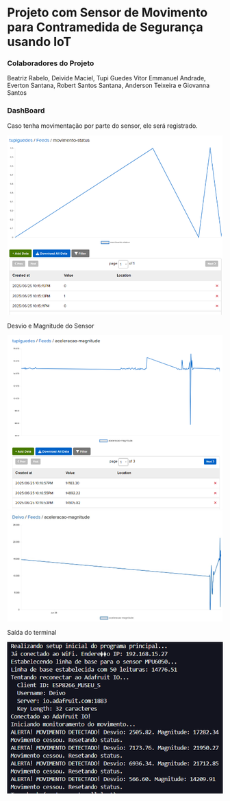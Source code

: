 <h1>Projeto com Sensor de Movimento para Contramedida de Segurança usando IoT</h1>
<h3>Colaboradores do Projeto</h3>
<p>Beatriz Rabelo, Deivide Maciel, Tupi Guedes
Vitor Emmanuel Andrade, Everton Santana, Robert Santos Santana, Anderson Teixeira e
Giovanna Santos</p>

<h3>DashBoard</h3>

<p>Caso tenha movimentação por parte do sensor, ele será registrado.</p>

![Caso tenha movimentação por parte do sensor, ele será registrado](image.png)

<p>Desvio e Magnitude do Sensor</p>

![Desvio e Magnitude do Sensor (tupi)](image-1.png)
![Desvio e Magnitude do Sensor (Deivo)](image-3.png)

<p>Saída do terminal</p>

![Saída do terminal](image-2.png)
